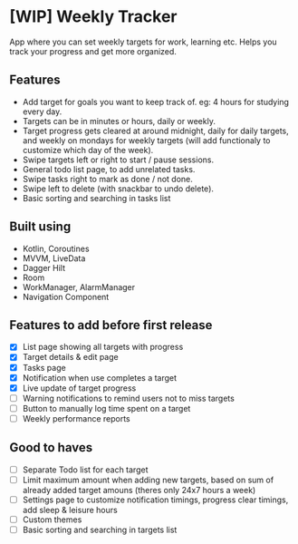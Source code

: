 # [WIP] Weekly Tracker
App where you can set weekly targets for work, learning etc. Helps you track your progress and get more organized.

## Features
- Add target for goals you want to keep track of.
  eg: 4 hours for studying every day.
- Targets can be in minutes or hours, daily or weekly.
- Target progress gets cleared at around midnight, daily for daily targets, and weekly on mondays for weekly targets (will add functionaly to customize which day of the week).
- Swipe targets left or right to start / pause sessions.
- General todo list page, to add unrelated tasks.
- Swipe tasks right to mark as done / not done.
- Swipe left to delete (with snackbar to undo delete).
- Basic sorting and searching in tasks list

## Built using
- Kotlin, Coroutines
- MVVM, LiveData
- Dagger Hilt
- Room
- WorkManager, AlarmManager
- Navigation Component

## Features to add before first release
- [x] List page showing all targets with progress
- [x] Target details & edit page
- [x] Tasks page
- [x] Notification when use completes a target
- [x] Live update of target progress
- [ ] Warning notifications to remind users not to miss targets
- [ ] Button to manually log time spent on a target
- [ ] Weekly performance reports

## Good to haves
- [ ] Separate Todo list for each target
- [ ] Limit maximum amount when adding new targets, based on sum of already added target amouns (theres only 24x7 hours a week)
- [ ] Settings page to customize notification timings, progress clear timings, add sleep & leisure hours
- [ ] Custom themes
- [ ] Basic sorting and searching in targets list
